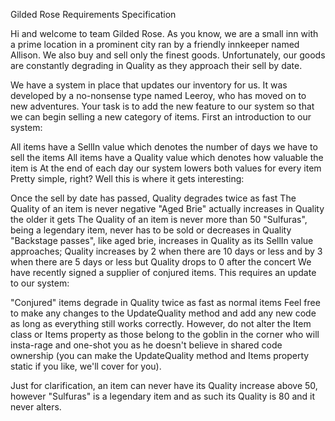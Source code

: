 Gilded Rose Requirements Specification

Hi and welcome to team Gilded Rose. As you know, we are a small inn with a prime location in a prominent city ran by a
friendly innkeeper named Allison. We also buy and sell only the finest goods. Unfortunately, our goods are constantly
degrading in Quality as they approach their sell by date.

We have a system in place that updates our inventory for us. It was developed by a no-nonsense type named Leeroy, who
has moved on to new adventures. Your task is to add the new feature to our system so that we can begin selling a new
category of items. First an introduction to our system:

All items have a SellIn value which denotes the number of days we have to sell the items
All items have a Quality value which denotes how valuable the item is
At the end of each day our system lowers both values for every item
Pretty simple, right? Well this is where it gets interesting:

Once the sell by date has passed, Quality degrades twice as fast
The Quality of an item is never negative
"Aged Brie" actually increases in Quality the older it gets
The Quality of an item is never more than 50
"Sulfuras", being a legendary item, never has to be sold or decreases in Quality
"Backstage passes", like aged brie, increases in Quality as its SellIn value approaches;
Quality increases by 2 when there are 10 days or less and by 3 when there are 5 days or less but
Quality drops to 0 after the concert
We have recently signed a supplier of conjured items. This requires an update to our system:

"Conjured" items degrade in Quality twice as fast as normal items
Feel free to make any changes to the UpdateQuality method and add any new code as long as everything still works
correctly. However, do not alter the Item class or Items property as those belong to the goblin in the corner who will
insta-rage and one-shot you as he doesn't believe in shared code ownership (you can make the UpdateQuality method and
Items property static if you like, we'll cover for you).

Just for clarification, an item can never have its Quality increase above 50, however "Sulfuras" is a legendary item and
as such its Quality is 80 and it never alters.